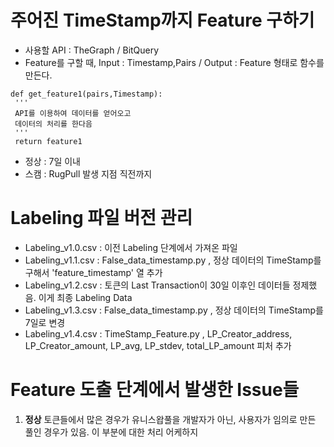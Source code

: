 # 주어진 TimeStamp까지 Feature 구하기
 - 사용할 API : TheGraph / BitQuery
 - Feature를 구할 때, Input : Timestamp,Pairs / Output : Feature 형태로 함수를 만든다.
```
def get_feature1(pairs,Timestamp):
 ''' 
 API를 이용하여 데이터를 얻어오고
 데이터의 처리를 한다음
 '''
 return feature1
```

 - 정상 : 7일 이내
 - 스캠 : RugPull 발생 지점 직전까지

# Labeling 파일 버전 관리
- Labeling_v1.0.csv : 이전 Labeling 단계에서 가져온 파일
- Labeling_v1.1.csv : False_data_timestamp.py , 정상 데이터의 TimeStamp를 구해서 'feature_timestamp' 열 추가
- Labeling_v1.2.csv : 토큰의 Last Transaction이 30일 이후인 데이터들 정제했음. 이게 최종 Labeling Data
- Labeling_v1.3.csv : False_data_timestamp.py , 정상 데이터의 TimeStamp를 7일로 변경
- Labeling_v1.4.csv : TimeStamp_Feature.py , LP_Creator_address, LP_Creator_amount, LP_avg, LP_stdev, total_LP_amount 피처 추가


# Feature 도출 단계에서 발생한 Issue들
 1. __정상__ 토큰들에서 많은 경우가 유니스왑풀을 개발자가 아닌, 사용자가 임의로 만든 풀인 경우가 있음. 이 부분에 대한 처리 어케하지
 
